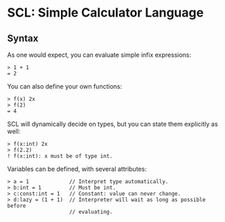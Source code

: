 # SCL: Simple Calculator Language

## Syntax

As one would expect, you can evaluate simple infix expressions:

```scl
> 1 + 1
= 2
```

You can also define your own functions:

```scl
> f(x) 2x
> f(2)
= 4
```

SCL will dynamically decide on types, but you can state them explicitly as
well:

```scl
> f(x:int) 2x
> f(2.2)
! f(x:int): x must be of type int.
```

Variables can be defined, with several attributes:

```scl
> a = 1             // Interpret type automatically.
> b:int = 1         // Must be int.
> c:const:int = 1   // Constant: value can never change.
> d:lazy = (1 + 1)  // Interpreter will wait as long as possible before
                    // evaluating.
```
